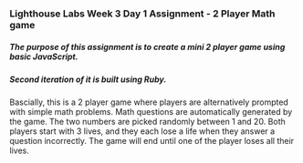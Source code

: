 ### Lighthouse Labs Week 3 Day 1 Assignment - 2 Player Math game

##### The purpose of this assignment is to create a mini 2 player game using basic JavaScript.
##### Second iteration of it is built using Ruby.

Bascially, this is a 2 player game where players are alternatively prompted with simple math problems. Math questions are automatically generated by the game. The two numbers are picked randomly between 1 and 20. Both players start with 3 lives, and they each lose a life when they answer a question incorrectly. The game will end until one of the player loses all their lives.